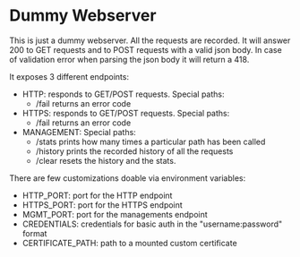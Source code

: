 # Dummy Webserver

This is just a dummy webserver. All the requests are recorded.
It will answer 200 to GET requests and to POST requests with a valid json body. In case of validation error when parsing the json body it will return a 418.

It exposes 3 different endpoints:

- HTTP: responds to GET/POST requests. Special paths:
  - /fail returns an error code
- HTTPS: responds to GET/POST requests. Special paths:
  - /fail returns an error code
- MANAGEMENT: Special paths:
  - /stats prints how many times a particular path has been called
  - /history prints the recorded history of all the requests
  - /clear resets the history and the stats.

There are few customizations doable via environment variables:

- HTTP_PORT: port for the HTTP endpoint
- HTTPS_PORT: port for the HTTPS endpoint
- MGMT_PORT: port for the managements endpoint
- CREDENTIALS: credentials for basic auth in the "username:password" format
- CERTIFICATE_PATH: path to a mounted custom certificate
